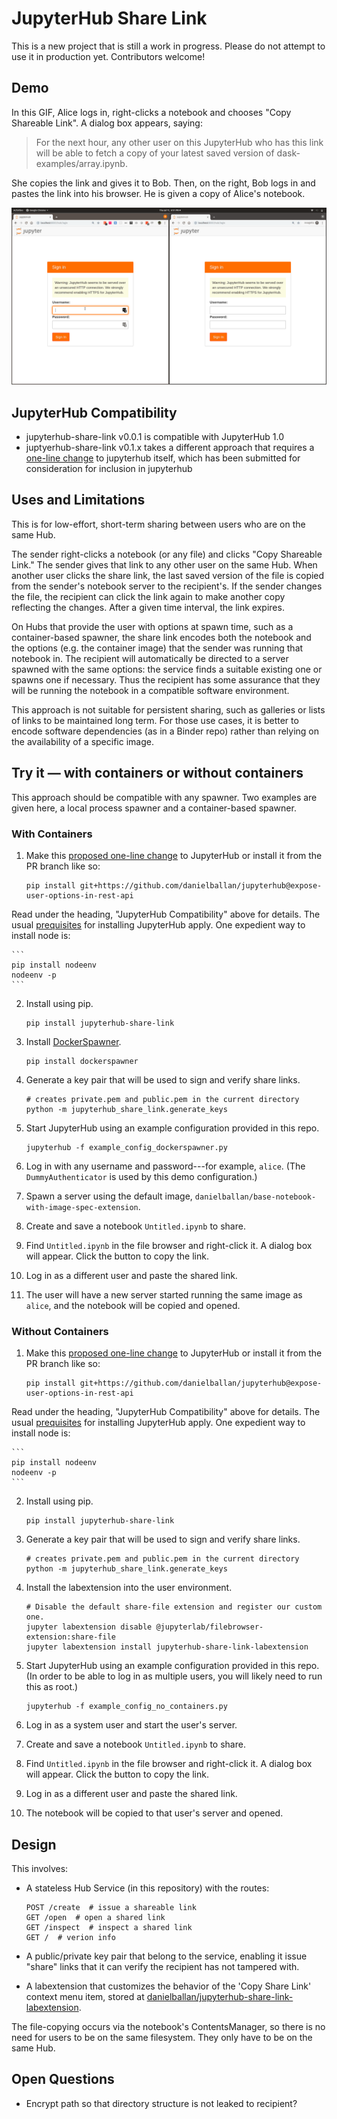 # JupyterHub Share Link

This is a new project that is still a work in progress. Please do not attempt to
use it in production yet. Contributors welcome!

## Demo

In this GIF, Alice logs in, right-clicks a notebook and chooses "Copy Shareable
Link". A dialog box appears, saying:

> For the next hour, any other user on this JupyterHub who has this link will be
> able to fetch a copy of your latest saved version of
> dask-examples/array.ipynb.

She copies the link and gives it to Bob. Then, on the right, Bob logs in and
pastes the link into his browser. He is given a copy of Alice's notebook.

![Demo](https://github.com/danielballan/jupyterhub-share-link/blob/master/demo.gif?raw=true)

## JupyterHub Compatibility

* jupyterhub-share-link v0.0.1 is compatible with JupyterHub 1.0
* juptyerhub-share-link v0.1.x takes a different approach that requires a
  [one-line change](https://github.com/jupyterhub/jupyterhub/pull/2755) to
  jupyterhub itself, which has been submitted for consideration for inclusion in
  jupyterhub

## Uses and Limitations

This is for low-effort, short-term sharing between users who are on the same
Hub.

The sender right-clicks a notebook (or any file) and clicks "Copy Shareable
Link." The sender gives that link to any other user on the same Hub. When
another user clicks the share link, the last saved version of the file is copied
from the sender's notebook server to the recipient's. If the sender changes the
file, the recipient can click the link again to make another copy reflecting the
changes. After a given time interval, the link expires.

On Hubs that provide the user with options at spawn time, such as a
container-based spawner, the share link encodes both the notebook and the
options (e.g. the container image) that the sender was running that notebook in.
The recipient will automatically be directed to a server spawned with the same
options: the service finds a suitable existing one or spawns one if necessary.
Thus the recipient has some assurance that they will be running the notebook in
a compatible software environment.

This approach is not suitable for persistent sharing, such as galleries or lists
of links to be maintained long term. For those use cases, it is better to encode
software dependencies (as in a Binder repo) rather than relying on the
availability of a specific image.

## Try it &mdash; with containers or without containers

This approach should be compatible with any spawner. Two examples are given
here, a local process spawner and a container-based spawner.

### With Containers

1. Make this
  [proposed one-line change](https://github.com/jupyterhub/jupyterhub/pull/2755) to
  JupyterHub or install it from the PR branch like so:

    ```
    pip install git+https://github.com/danielballan/jupyterhub@expose-user-options-in-rest-api
    ```

  Read under the heading, "JupyterHub Compatibility" above for details.
  The usual [prequisites](https://jupyterhub.readthedocs.io/en/stable/quickstart.html)
  for installing JupyterHub apply. One expedient way to install node is:

    ```
    pip install nodeenv
    nodeenv -p
    ```

2. Install using pip.

    ```
    pip install jupyterhub-share-link
    ```

3. Install [DockerSpawner](https://github.com/jupyterhub/dockerspawner).

    ```
    pip install dockerspawner
    ```

4. Generate a key pair that will be used to sign and verify share links.

    ```
    # creates private.pem and public.pem in the current directory
    python -m jupyterhub_share_link.generate_keys
    ```

5. Start JupyterHub using an example configuration provided in this repo.

    ```
    jupyterhub -f example_config_dockerspawner.py
    ```

6. Log in with any username and password---for example, ``alice``.
   (The ``DummyAuthenticator`` is used by this demo configuration.)

7. Spawn a server using the default image,
   ``danielballan/base-notebook-with-image-spec-extension``.

8. Create and save a notebook ``Untitled.ipynb`` to share.

8. Find ``Untitled.ipynb`` in the file browser and right-click it.
   A dialog box will appear. Click the button to copy the link.

10. Log in as a different user and paste the shared link.

11. The user will have a new server started running the same image as ``alice``,
    and the notebook will be copied and opened.

### Without Containers

1. Make this
  [proposed one-line change](https://github.com/jupyterhub/jupyterhub/pull/2755) to
  JupyterHub or install it from the PR branch like so:

    ```
    pip install git+https://github.com/danielballan/jupyterhub@expose-user-options-in-rest-api
    ```

  Read under the heading, "JupyterHub Compatibility" above for details.
  The usual [prequisites](https://jupyterhub.readthedocs.io/en/stable/quickstart.html)
  for installing JupyterHub apply. One expedient way to install node is:

    ```
    pip install nodeenv
    nodeenv -p
    ```

2. Install using pip.

    ```
    pip install jupyterhub-share-link
    ```

3. Generate a key pair that will be used to sign and verify share links.

    ```
    # creates private.pem and public.pem in the current directory
    python -m jupyterhub_share_link.generate_keys
    ```

4. Install the labextension into the user environment.

    ```
    # Disable the default share-file extension and register our custom one.
    jupyter labextension disable @jupyterlab/filebrowser-extension:share-file
    jupyter labextension install jupyterhub-share-link-labextension
    ```

5. Start JupyterHub using an example configuration provided in this repo. (In
   order to be able to log in as multiple users, you will likely need to run
   this as root.)

    ```
    jupyterhub -f example_config_no_containers.py
    ```

6. Log in as a system user and start the user's server.

7. Create and save a notebook ``Untitled.ipynb`` to share.

8. Find ``Untitled.ipynb`` in the file browser and right-click it.
   A dialog box will appear. Click the button to copy the link.

9. Log in as a different user and paste the shared link.

10. The notebook will be copied to that user's server and opened.

## Design

This involves:

* A stateless Hub Service (in this repository) with the routes:

  ```
  POST /create  # issue a shareable link
  GET /open  # open a shared link
  GET /inspect  # inspect a shared link
  GET /  # verion info
  ```
* A public/private key pair that belong to the service, enabling it issue
  "share" links that it can verify the recipient has not tampered with.
* A labextension that customizes the behavior of the 'Copy Share Link' context
  menu item, stored at
  [danielballan/jupyterhub-share-link-labextension](https://github.com/danielballan/jupyterhub-share-link-labextension).

The file-copying occurs via the notebook's ContentsManager, so there is no need
for users to be on the same filesystem. They only have to be on the same Hub.

## Open Questions

* Encrypt path so that directory structure is not leaked to recipient?
